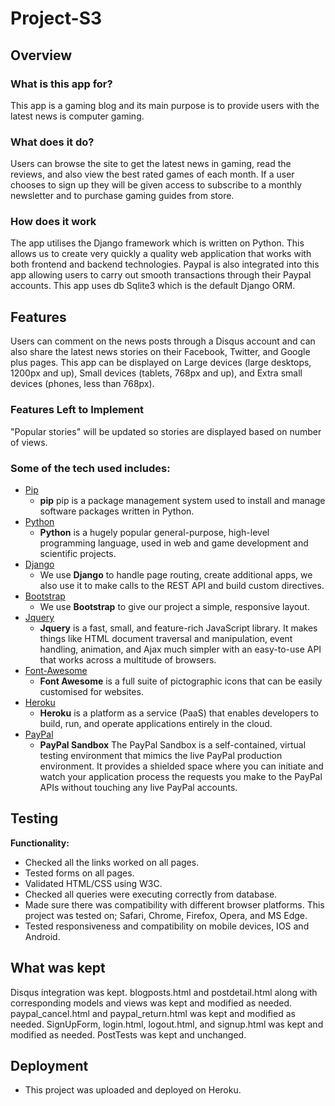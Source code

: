 # Project-S3

## Overview

### What is this app for?
This app is a gaming blog and its main purpose is to provide users with the latest news is computer gaming.

### What does it do?
Users can browse the site to get the latest news in gaming, read the reviews, and also view the best rated games of each month. If a user chooses to sign up they will be given access to subscribe to a monthly newsletter and to purchase gaming guides from store.  

### How does it work
The app utilises the Django framework which is written on Python. This allows us to create very quickly a quality web application that works with both frontend and backend technologies. Paypal is also integrated into this app allowing users to carry out smooth transactions through their Paypal accounts. This app uses db Sqlite3 which is the default Django ORM.

## Features
Users can comment on the news posts through a Disqus account and can also share the latest news stories on their Facebook, Twitter, and Google plus pages. This app can be displayed on Large devices (large desktops, 1200px and up), Small devices (tablets, 768px and up), and Extra small devices (phones, less than 768px).

### Features Left to Implement
"Popular stories" will be updated so stories are displayed based on number of views.  

### Some of the tech used includes:
- [Pip](https://pip.pypa.io/en/stable/)
  - **pip** pip is a package management system used to install and manage software packages written in Python.
- [Python](https://www.python.org/)
  - **Python** is a hugely popular general-purpose, high-level programming language, used in web and
    game development and scientific projects.
- [Django](https://www.djangoproject.com/)
    - We use **Django** to handle page routing, create additional apps, we also use it to make calls to the REST API and build custom directives.
- [Bootstrap](http://getbootstrap.com/)
    - We use **Bootstrap** to give our project a simple, responsive layout.
- [Jquery](https://jquery.com)
  - **Jquery** is a fast, small, and feature-rich JavaScript library. It makes things like
    HTML document traversal and manipulation, event handling, animation, and Ajax much simpler with an
    easy-to-use API that works across a multitude of browsers.
- [Font-Awesome](http://fontawesome.io/)
  - **Font Awesome** is a full suite of pictographic icons that can be easily customised for websites.
- [Heroku](https://www.heroku.com/)
  - **Heroku** is a platform as a service (PaaS) that enables developers to build, run, and operate applications
    entirely in the cloud.
- [PayPal](https://developer.paypal.com/developer/accounts/)
  - **PayPal Sandbox** The PayPal Sandbox is a self-contained, virtual testing environment that mimics the live PayPal production environment. It provides a shielded space where you can initiate and watch your application process the requests you make to the PayPal APIs without touching any live PayPal accounts.

## Testing

**Functionality:**
- Checked all the links worked on all pages.
- Tested forms on all pages.
- Validated HTML/CSS using W3C.
- Checked all queries were executing correctly from database.
- Made sure there was compatibility with different browser platforms. This project was
  tested on; Safari, Chrome, Firefox, Opera, and MS Edge.
- Tested responsiveness and compatibility on mobile devices, IOS and Android.

## What was kept
Disqus integration was kept.
blogposts.html and postdetail.html along with corresponding models and views was kept and modified as needed.
paypal_cancel.html and paypal_return.html was kept and modified as needed.
SignUpForm, login.html, logout.html, and signup.html was kept and modified as needed.
PostTests was kept and unchanged.

## Deployment

- This project was uploaded and deployed on Heroku.
